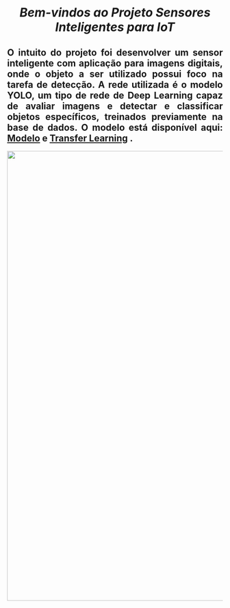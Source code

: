 <span align="center">

#  *Bem-vindos ao Projeto Sensores Inteligentes para IoT*
 
</span>

<span align="justify">

## O intuito do projeto foi desenvolver um sensor inteligente com aplicação para imagens digitais, onde o objeto a ser utilizado  possui foco na tarefa de detecção. A rede utilizada é o modelo YOLO, um tipo de rede de Deep Learning capaz de avaliar imagens e detectar e classificar objetos específicos, treinados previamente na base de dados. O modelo está disponível aqui: [Modelo](https://colab.research.google.com/github/aissam-out/YOLO/blob/master/YOLO_ImageAI_video.ipynb) e [Transfer Learning](https://colab.research.google.com/github/tensorflow/docs/blob/master/site/en/tutorials/images/transfer_learning.ipynb) .

</span>

<div align="center">
<img src="https://master.org.br/wp-content/uploads/2022/02/iot-na-industria.jpg" width="1050px" />
</div>
